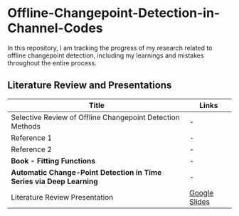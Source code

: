 # Offline-Changepoint-Detection-in-Channel-Codes

In this repository, I am tracking the progress of my research related to offline changepoint detection, including my learnings and mistakes throughout the entire process.

## Literature Review and Presentations

| **Title**                                                                        | **Links**                                                                                                 |
| -------------------------------------------------------------------------------- | --------------------------------------------------------------------------------------------------------- |
| Selective Review of Offline Changepoint Detection Methods                        | -                                                                                                         |
| Reference 1                                                                      | -                                                                                                         |
| Reference 2                                                                      | -                                                                                                         |
| **Book - Fitting Functions**                                                     | -                                                                                                         |
| **Automatic Change-Point Detection in Time Series via Deep Learning**            | -                                                                                                         |
| Literature Review Presentation                                                   | [Google Slides](https://docs.google.com/presentation/d/1yzx00AFN8aDG7L4OdEDbvaQSgfRj37CbkmYR_34oxAI/edit#slide=id.g28aa7e56430_0_26) |

